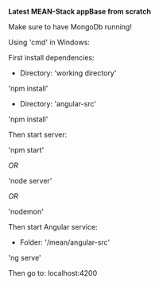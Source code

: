 **Latest MEAN-Stack appBase from scratch**

Make sure to have MongoDb running!

Using 'cmd' in Windows:

First install dependencies:

* Directory: 'working directory'

'npm install'

* Directory: 'angular-src'

'npm install'

Then start server:

'npm start'

*OR*

'node server'

*OR*

'nodemon'

Then start Angular service:

* Folder: '/mean/angular-src'

'ng serve'

Then go to:
localhost:4200
